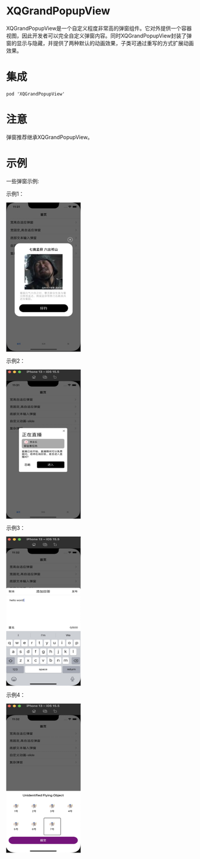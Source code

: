 # XQGrandPopupView
XQGrandPopupView是一个自定义程度非常高的弹窗组件。它对外提供一个容器视图，因此开发者可以完全自定义弹窗内容。同时XQGrandPopupView封装了弹窗的显示与隐藏，并提供了两种默认的动画效果，子类可通过重写的方式扩展动画效果。

# 集成

```
pod 'XQGrandPopupView'
```

# 注意

弹窗推荐继承XQGrandPopupView。

# 示例

一些弹窗示例:

示例1：

<img src="https://raw.githubusercontent.com/xq-120/cloudImage/master/pictures/DE6B9F193E1BFFE5087949A13AE9C852.jpg" alt="图片替换文本" width="200" height="400" align="middle" />

示例2：

<img src="https://raw.githubusercontent.com/xq-120/cloudImage/master/pictures/D86FAB3D01D4BCA9206EA3C72725F5AC.jpg" alt="图片替换文本" width="200" height="400" align="middle" />

示例3：

<img src="https://raw.githubusercontent.com/xq-120/cloudImage/master/pictures/9E6B34853CF83883113BA0D7620F9B7F.jpg" alt="图片替换文本" width="200" height="400" align="middle" />

示例4：

<img src="https://raw.githubusercontent.com/xq-120/cloudImage/master/pictures/89A8E0A7D514E7C310DBF3E46DB4AFA4.jpg" alt="图片替换文本" width="200" height="400" align="middle" />
